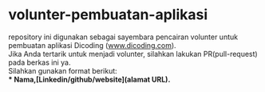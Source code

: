 # volunter-pembuatan-aplikasi
repository ini digunakan sebagai sayembara pencairan volunter untuk pembuatan aplikasi Dicoding (www.dicoding.com).<br>
Jika Anda tertarik untuk menjadi volunter, silahkan lakukan PR(pull-request) pada berkas ini ya.<br>
Silahkan gunakan format berikut:<br>
**\* Nama,[Linkedin/github/website](alamat URL).**
